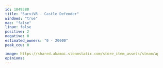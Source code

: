 ```yaml
---
id: 1049380
title: "SurviVR - Castle Defender"
windows: "true"
mac: "false"
linux: false
positive: 2
negative: 0
estimated_owners: "0 - 20000"
peak_ccu: 0

image: https://shared.akamai.steamstatic.com/store_item_assets/steam/apps/1049380/header.jpg?t=1562276755
opinions:
---
```

